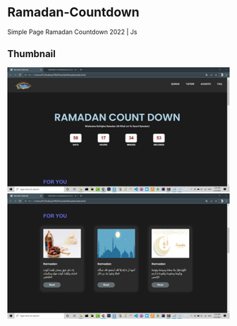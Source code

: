 # Ramadan-Countdown
Simple Page Ramadan Countdown 2022 | Js

## Thumbnail
![](thum-1.jpg)
![](thum-2.jpg)
